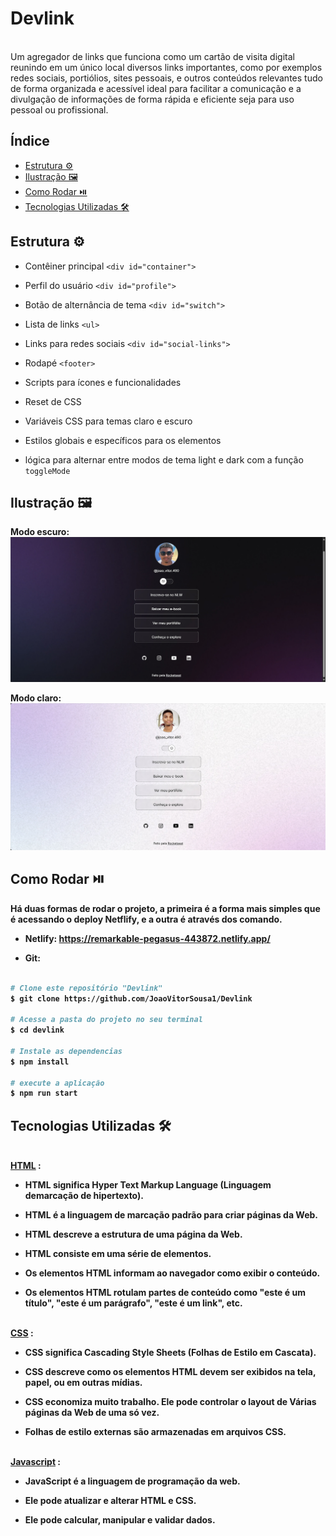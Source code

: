 <h1> Devlink </h1>
<br>Um agregador de links que funciona como um cartão de visita digital reunindo em um único local diversos links importantes,
como por exemplos redes sociais, portiólios, sites pessoais, e outros conteúdos relevantes tudo de forma organizada e acessível ideal para 
facilitar a comunicação e a divulgação de informações de forma rápida e eficiente seja para uso pessoal ou profissional.

## Índice 
- [Estrutura ⚙️](#estrutura)
- [Ilustração 🖼️](#ilustracao)
- [Como Rodar ⏯️](#como-rodar)
- [Tecnologias Utilizadas 🛠️](#tecnologias-utilizadas)

## Estrutura ⚙️ <a id="estrutura"></a>
- Contêiner principal `<div id="container">`

- Perfil do usuário `<div id="profile">`
- Botão de alternância de tema `<div id="switch">`
- Lista de links `<ul>`
- Links para redes sociais `<div id="social-links">`
- Rodapé `<footer>`
- Scripts para ícones e funcionalidades
- Reset de CSS
- Variáveis CSS para temas claro e escuro
- Estilos globais e específicos para os elementos
- lógica para alternar entre modos de tema light e dark com a função `toggleMode`

## Ilustração 🖼️ <a id="ilustracao"></a>
<b> Modo escuro:
<img src="./img/dark-mode.png">

<b>Modo claro:
<img src="./img/light-mode.png">

## Como Rodar ⏯️ <a id="como-rodar"></a>
Há duas formas de rodar o projeto, a primeira é a forma mais simples que é acessando o deploy Netflify, e a outra é através dos comando.

- Netlify: https://remarkable-pegasus-443872.netlify.app/ 

- Git:
```bash

# Clone este repositório "Devlink"
$ git clone https://github.com/JoaoVitorSousa1/Devlink

# Acesse a pasta do projeto no seu terminal
$ cd devlink

# Instale as dependencias 
$ npm install

# execute a aplicação
$ npm run start

```

## Tecnologias Utilizadas 🛠️<a id="tecnologias-utilizadas"></a>
<br>[HTML](https://www.w3schools.com/html/) :
- HTML significa Hyper Text Markup Language (Linguagem demarcação de hipertexto).

- HTML é a linguagem de marcação padrão para criar páginas da Web.

- HTML descreve a estrutura de uma página da Web.

- HTML consiste em uma série de elementos.

- Os elementos HTML informam ao navegador como exibir o conteúdo.

- Os elementos HTML rotulam partes de conteúdo como "este é um título", "este é um parágrafo", "este é um link", etc.

<br>[CSS](https://www.w3schools.com/css/) :
- CSS significa Cascading Style Sheets (Folhas de Estilo em Cascata).

- CSS descreve como os elementos HTML devem ser exibidos na tela, papel, ou em outras mídias.

- CSS economiza muito trabalho. Ele pode controlar o layout de Várias páginas da Web de uma só vez.

- Folhas de estilo externas são armazenadas em arquivos CSS.

<br>[Javascript](https://www.w3schools.com/js/default.asp) :
- JavaScript é a linguagem de programação da web.

- Ele pode atualizar e alterar HTML e CSS.

- Ele pode calcular, manipular e validar dados.